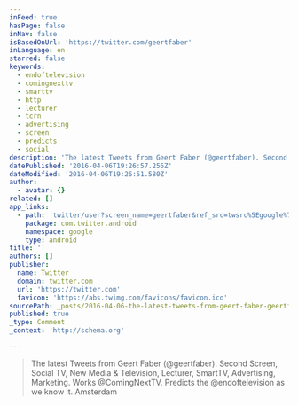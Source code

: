 ```yaml
---
inFeed: true
hasPage: false
inNav: false
isBasedOnUrl: 'https://twitter.com/geertfaber'
inLanguage: en
starred: false
keywords:
  - endoftelevision
  - comingnexttv
  - smarttv
  - http
  - lecturer
  - tcrn
  - advertising
  - screen
  - predicts
  - social
description: 'The latest Tweets from Geert Faber (@geertfaber). Second Screen, Social TV, New Media & Television, Lecturer, SmartTV, Advertising, Marketing. Works @ComingNextTV. Predicts the @endoftelevision as we know it. Amsterdam'
datePublished: '2016-04-06T19:26:57.256Z'
dateModified: '2016-04-06T19:26:51.580Z'
author:
  - avatar: {}
related: []
app_links:
  - path: 'twitter/user?screen_name=geertfaber&ref_src=twsrc%5Egoogle%7Ctwcamp%5Eandroidseo%7Ctwgr%5Eprofile'
    package: com.twitter.android
    namespace: google
    type: android
title: ''
authors: []
publisher:
  name: Twitter
  domain: twitter.com
  url: 'https://twitter.com'
  favicon: 'https://abs.twimg.com/favicons/favicon.ico'
sourcePath: _posts/2016-04-06-the-latest-tweets-from-geert-faber-geertfaber-second-scr.md
published: true
_type: Comment
_context: 'http://schema.org'

---
```

> The latest Tweets from Geert Faber (@geertfaber). Second Screen, Social TV, New Media & Television, Lecturer, SmartTV, Advertising, Marketing. Works @ComingNextTV. Predicts the @endoftelevision as we know it. Amsterdam